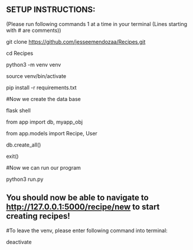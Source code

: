 ## SETUP INSTRUCTIONS:

(Please run following commands 1 at a time in your terminal (Lines starting with # are comments)) 

git clone https://github.com/jesseemendozaa/Recipes.git

cd Recipes

python3 -m venv venv

source venv/bin/activate

pip install -r requirements.txt

#Now we create the data base

flask shell

from app import db, myapp_obj

from app.models import Recipe, User

db.create_all()

exit()

#Now we can run our program

python3 run.py

## You should now be able to navigate to http://127.0.0.1:5000/recipe/new to start creating recipes!

#To leave the venv, please enter following command into terminal:

deactivate
